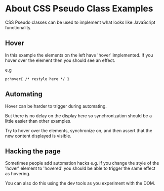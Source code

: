 # About CSS Pseudo Class Examples

<div class="explanation">
        <p>CSS Pseudo classes can be used to implement what looks like JavaScript functionality.
        </p>
</div>

<!-- TOC -->

## Hover

In this example the elements on the left have 'hover' implemented. If you hover over the element then you should see an effect.

e.g

```
p:hover{ /* restyle here */ }
```

## Automating

Hover can be harder to trigger during automating.

But there is no delay on the display here so synchronization should be a little easier than other examples.

Try to hover over the elements, synchronize on, and then assert that the new content displayed is visible.

## Hacking the page

Sometimes people add automation hacks e.g. if you change the style of the 'hover' element to 'hovered' you should be able to trigger the same effect as hovering.

You can also do this using the dev tools as you experiment with the DOM.
